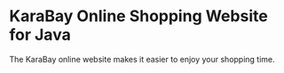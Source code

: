 # KaraBay Online Shopping Website for Java
The KaraBay online website makes it easier to enjoy your shopping time.